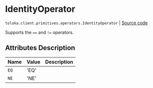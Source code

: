 # IdentityOperator
`toloka.client.primitives.operators.IdentityOperator` | [Source code](https://github.com/Toloka/toloka-kit/blob/v1.2.1/src/client/primitives/operators.py#L67)

Supports the `==` and `!=` operators.

## Attributes Description

| Name | Value | Description |
| :------| :-----------| :----------| 
`EQ`|'EQ'|
`NE`|'NE'|

